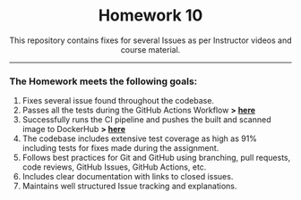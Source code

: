 ### <h1 align=center>Homework 10</h1>
<div align=center>

This repository contains fixes for several Issues as per Instructor videos and course material.

</div>

---
<div align=>

### The Homework meets the following goals:

1. Fixes several issue found throughout the codebase.
2. Passes all the tests during the GitHub Actions Workflow <b>> </b><a href="https://github.com/dylandacosta8/is601_9/actions/runs/11600914321"><b>here</b></a>
3. Successfully runs the CI pipeline and pushes the built and scanned image to DockerHub <b>> <a href="https://hub.docker.com/repository/docker/dylan08/is601_9/tags">here</a></b>
4. The codebase includes extensive test coverage as high as 91% including tests for fixes made during the assignment.
5. Follows best practices for Git and GitHub using branching, pull requests, code reviews, GitHub Issues, GitHub Actions, etc.
6. Includes clear documentation with links to closed issues.
7. Maintains well structured Issue tracking and explanations.

</div>